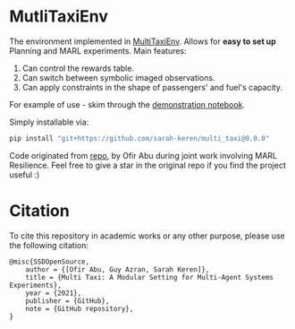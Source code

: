 # MutliTaxiEnv

The environment implemented in [MultiTaxiEnv](https://github.com/sarah-keren/multi_taxi/blob/main/MultiTaxiLabProject.pdf).
Allows for __easy to set up__ Planning and MARL experiments.
Main features:
1. Can control the rewards table.
2. Can switch between symbolic imaged observations.
3. Can apply constraints in the shape of passengers' and fuel's capacity.

For example of use - skim through the [demonstration notebook](https://github.com/sarah-keren/multi_taxi/blob/0.0.0/MultiTaxiEnvDemo.ipynb).

Simply installable via:
```bash
pip install "git+https://github.com/sarah-keren/multi_taxi@0.0.0"
```

Code originated from [repo](https://github.com/ofirAbu/MultiTaxiLib), by Ofir Abu during joint work involving MARL Resilience. Feel free to give a star in the original repo if you find the project useful :)

# Citation
To cite this repository in academic works or any other purpose, please use the following citation:
```
@misc{SSDOpenSource,
    author = {[Ofir Abu, Guy Azran, Sarah Keren]},
    title = {Multi Taxi: A Modular Setting for Multi-Agent Systems Experiments},
    year = {2021},
    publisher = {GitHub},
    note = {GitHub repository},
}
```
